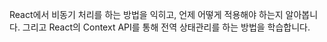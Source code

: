 ﻿React에서 비동기 처리를 하는 방법을 익히고, 언제 어떻게 적용해야 하는지 알아봅니다. 그리고 React의 Context API를 통해 전역 상태관리를 하는 방법을 학습합니다. 